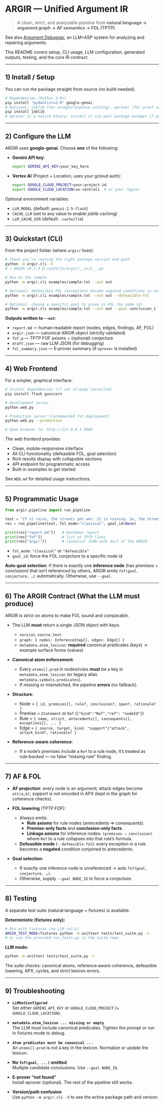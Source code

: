 # ARGIR — Unified Argument IR

> A clean, strict, and analyzable pipeline from **natural language → argument graph → AF semantics → FOL (TPTP)**.

See also [Argument Debugger](https://github.com/namin/argument-debugger), an LLM+ASP system for analyzing and repairing arguments.

This README covers setup, CLI usage, LLM configuration, generated outputs, testing, and the core IR contract.

---

## 1) Install / Setup

You can run the package straight from source (no build needed).

```bash
# Dependencies (Python 3.9+)
pip install "pydantic>=2.0" google-genai
# Optional: joblib (for prompt/response caching), eprover (for proof search)
pip install joblib
# eprover is a native binary; install it via your package manager if you want proofs
```

---

## 2) Configure the LLM

ARGIR uses **google-genai**. Choose **one** of the following:

- **Gemini API key**:
  ```bash
  export GEMINI_API_KEY=your_key_here
  ```

- **Vertex AI** (Project + Location, uses your gcloud auth):
  ```bash
  export GOOGLE_CLOUD_PROJECT=your-project-id
  export GOOGLE_CLOUD_LOCATION=us-central1  # or your region
  ```

Optional environment variables:
- `LLM_MODEL` (default: `gemini-2.5-flash`)
- `CACHE_LLM` (set to any value to enable joblib caching)
- `LLM_CACHE_DIR` (default: `.cache/llm`)

---

## 3) Quickstart (CLI)

From the project folder (where `argir/` lives):

```bash
# Check you’re running the right package version and path
python -m argir.cli -V
# → ARGIR v0.3.3 @ /path/to/argir/__init__.py

# Run on the sample
python -m argir.cli examples/sample.txt --out out

# Optional: defeasible FOL (exceptions become negated conditions in antecedent)
python -m argir.cli examples/sample.txt --out out --defeasible-fol

# Optional: choose a specific goal to prove in FOL (by node id)
python -m argir.cli examples/sample.txt --out out --goal conclusion_1
```

**Outputs written to `--out`**:
- `report.md` — human‑readable report (nodes, edges, findings, AF, FOL)
- `argir.json` — canonical ARGIR object (strictly validated)
- `fof.p` — TPTP FOF axioms + (optional) conjecture
- `draft.json` — raw LLM JSON (for debugging)
- `fol_summary.json` — E‑prover summary (if `eprover` is installed)

---

## 4) Web Frontend

For a simpler, graphical interface:

```bash
# Install dependencies (if not already installed)
pip install flask gunicorn

# Development server
python web.py

# Production server (recommended for deployment)
python web.py --production

# Open browser to: http://127.0.0.1:5000
```

The web frontend provides:
- Clean, mobile-responsive interface
- All CLI functionality (defeasible FOL, goal selection)
- Rich results display with collapsible sections
- API endpoint for programmatic access
- Built-in examples to get started

See `WEB.md` for detailed usage instructions.

---

## 5) Programmatic Usage

```python
from argir.pipeline import run_pipeline

text = "If it rains, the streets get wet. It is raining. So, the streets will get wet."
res = run_pipeline(text, fol_mode="classical", goal_id=None)

print(res["report_md"])   # markdown report
print(res["fof"])         # list of TPTP lines
print(res["argir"])       # canonical JSON-safe dict of the ARGIR
```

- `fol_mode`: `"classical"` or `"defeasible"`
- `goal_id`: force the FOL conjecture to a specific node id

**Auto‑goal selection**: if there is exactly one **inference node** (has premises + conclusion) that isn’t referenced by others, ARGIR emits `fof(goal, conjecture, …)` automatically. Otherwise, use `--goal`.

---

## 6) The ARGIR Contract (What the LLM must produce)

ARGIR is strict on atoms to make FOL sound and comparable.

- The LLM **must** return a single JSON object with keys:
  - `version`, `source_text`
  - `graph: { nodes: InferenceStep[], edges: Edge[] }`
  - `metadata.atom_lexicon`: **required** canonical predicates (keys) → example surface forms (values)

- **Canonical atom enforcement**:
  - Every `atoms[].pred` in nodes/rules **must** be a key in `metadata.atom_lexicon` (or legacy alias `metadata.symbols.predicates`).
  - If missing or mismatched, the pipeline **errors** (no fallback).

- **Structure**:
  - Node = `{ id, premises[], rule?, conclusion?, span?, rationale? }`
  - Premise = `Statement` or `Ref` (`{"kind":"Ref","ref": "nodeId"}`)
  - Rule = `{ name, strict, antecedents[], consequents[], exceptions[], ... }`
  - Edge = `{ source, target, kind: "support"|"attack", attack_kind?, rationale? }`

- **Reference‑aware coherence**:
  - If a node’s premises include a `Ref` to a rule node, it’s treated as *rule‑backed* — no false “missing rule” finding.

---

## 7) AF & FOL

- **AF projection**: every node is an argument; attack edges become `att(a,b)`; support is not encoded in APX (kept in the graph for coherence checks).

- **FOL lowering** (TPTP FOF):
  - Always emits:
    - **Rule axioms** for rule nodes (antecedents ⇒ consequents).
    - **Premise‑only facts** and **conclusion‑only facts**.
    - **Linkage axioms** for inference nodes: `(premises ⇒ conclusion)` where `Ref` to a rule collapses into that rule’s formula.
  - **Defeasible mode** (`--defeasible-fol`): every exception in a rule becomes a **negated** condition conjoined to antecedents.

- **Goal selection**:
  - If exactly one inference node is unreferenced → auto `fof(goal, conjecture, …)`.
  - Otherwise, supply `--goal NODE_ID` to force a conjecture.

---

## 8) Testing

A separate test suite (natural‑language + fixtures) is available.

**Deterministic (fixtures only):**

```bash
# Run with fixtures (no LLM calls)
ARGIR_TEST_MODE=fixtures python -m unittest tests/test_suite.py -v
# or use the provided run_tests.py in the suite repo
```

**LLM mode:**

```bash
python -m unittest tests/test_suite.py -v
```

The suite checks: canonical atoms, reference‑aware coherence, defeasible lowering, APX, cycles, and strict lexicon errors.

---

## 9) Troubleshooting

- **`LLMNotConfigured`**  
  Set either `GEMINI_API_KEY` or `GOOGLE_CLOUD_PROJECT` (+ `GOOGLE_CLOUD_LOCATION`).

- **`metadata.atom_lexicon ... missing or empty`**  
  The LLM must include canonical predicates. Tighten the prompt or run in fixtures mode to debug.

- **`Atom predicates must be canonical ...`**  
  An `atoms[].pred` is not a key in the lexicon. Normalize or update the lexicon.

- **No `fof(goal, ...)` emitted**  
  Multiple candidate conclusions. Use `--goal NODE_ID`.

- **E‑prover “not found”**  
  Install eprover (optional). The rest of the pipeline still works.

- **Version/path confusion**  
  Use `python -m argir.cli -V` to see the active package path and version.

